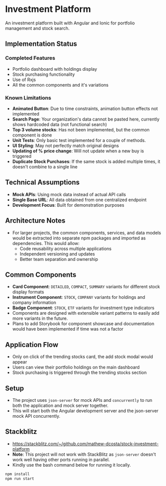 # Investment Platform

An investment platform built with Angular and Ionic for portfolio management and stock search.

## Implementation Status

### Completed Features

- Portfolio dashboard with holdings display
- Stock purchasing functionality
- Use of Rxjs
- All the common components and it's variations

### Known Limitations

- **Animated Button**: Due to time constraints, animation button effects not implemented
- **Search Page**: Your organization's data cannot be pasted here, currently shows hardcoded data (not functional search)
- **Top 3 volume stocks**: Has not been implemented, but the common component is done
- **Unit Tests**: Only basic test implemented for a couple of methods.
- **UI Styling**: May not perfectly match original designs
- **Updating of % price change**: Will not update when a new buy is triggered
- **Duplicate Stock Purchases**: If the same stock is added multiple times, it doesn't combine to a single line

## Technical Assumptions

- **Mock APIs**: Using mock data instead of actual API calls
- **Single Base URL**: All data obtained from one centralized endpoint
- **Development Focus**: Built for demonstration purposes

## Architecture Notes

- For larger projects, the common components, services, and data models would be extracted into separate npm packages and imported as dependencies. This would allow:
  - Code reusability across multiple applications
  - Independent versioning and updates
  - Better team separation and ownership

## Common Components

- **Card Component**: `DETAILED`, `COMPACT`, `SUMMARY` variants for different stock display formats
- **Instrument Component**: `STOCK`, `COMPANY` variants for holdings and company information
- **Badge Component**: `STOCK`, `ETF` variants for investment type indicators
- Components are designed with extensible variant patterns to easily add more variants in the future.
- Plans to add Storybook for component showcase and documentation would have been implemented if time was not a factor

## Application Flow

- Only on click of the trending stocks card, the add stock modal would appear
- Users can view their portfolio holdings on the main dashboard
- Stock purchasing is triggered through the trending stocks section

## Setup

- The project uses `json-server` for mock APIs and `concurrently` to run both the application and mock server together.
- This will start both the Angular development server and the json-server mock API concurrently.

## Stackblitz

- https://stackblitz.com/~/github.com/mathew-dcosta/stock-investment-platform
- **Note**: This project will not work with StackBlitz as `json-server` doesn't work well having other ports running in parallel.
- Kindly use the bash command below for running it locally.

```bash
npm install
npm run start
```
